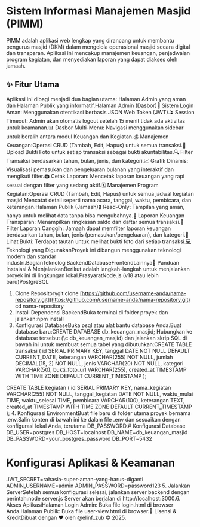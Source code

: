 # Sistem Informasi Manajemen Masjid (PIMM)
PIMM adalah aplikasi web lengkap yang dirancang untuk membantu pengurus masjid (DKM) dalam mengelola operasional masjid secara digital dan transparan. Aplikasi ini mencakup manajemen keuangan, penjadwalan program kegiatan, dan menyediakan laporan yang dapat diakses oleh jamaah.
## ✨ Fitur Utama
Aplikasi ini dibagi menjadi dua bagian utama: Halaman Admin yang aman dan Halaman Publik yang informatif.Halaman Admin (Dasbor)🔐 Sistem Login Aman: Menggunakan otentikasi berbasis JSON Web Token (JWT).⏳ Session Timeout: Admin akan otomatis logout setelah 15 menit tidak ada aktivitas untuk keamanan.📊 Dasbor Multi-Menu: Navigasi menggunakan sidebar untuk beralih antara modul Keuangan dan Kegiatan.💰 Manajemen Keuangan:Operasi CRUD (Tambah, Edit, Hapus) untuk semua transaksi.📸 Upload Bukti Foto untuk setiap transaksi sebagai bukti akuntabilitas.🔍 Filter Transaksi berdasarkan tahun, bulan, jenis, dan kategori.📈 Grafik Dinamis: Visualisasi pemasukan dan pengeluaran bulanan yang interaktif dan mengikuti filter.🖨️ Cetak Laporan: Mencetak laporan keuangan yang rapi sesuai dengan filter yang sedang aktif.🗓️ Manajemen Program Kegiatan:Operasi CRUD (Tambah, Edit, Hapus) untuk semua jadwal kegiatan masjid.Mencatat detail seperti nama acara, tanggal, waktu, pembicara, dan keterangan.Halaman Publik (Jamaah)🔒 Read-Only: Tampilan yang aman, hanya untuk melihat data tanpa bisa mengubahnya.🧾 Laporan Keuangan Transparan: Menampilkan ringkasan saldo dan daftar semua transaksi.🔎 Filter Laporan Canggih: Jamaah dapat memfilter laporan keuangan berdasarkan tahun, bulan, jenis (pemasukan/pengeluaran), dan kategori.📄 Lihat Bukti: Terdapat tautan untuk melihat bukti foto dari setiap transaksi.💻 Teknologi yang DigunakanProyek ini dibangun menggunakan teknologi modern dan standar industri.BagianTeknologiBackendDatabaseFrontendLainnya🚀 Panduan Instalasi & MenjalankanBerikut adalah langkah-langkah untuk menjalankan proyek ini di lingkungan lokal.PrasyaratNode.js (v18 atau lebih baru)PostgreSQL
1. Clone Repositorygit clone [https://github.com/username-anda/nama-repository.git](https://github.com/username-anda/nama-repository.git)
cd nama-repository
2. Install Dependensi BackendBuka terminal di folder proyek dan jalankan:npm install
3. Konfigurasi DatabaseBuka psql atau alat bantu database Anda.Buat database baru:CREATE DATABASE db_keuangan_masjid;
Hubungkan ke database tersebut (\c db_keuangan_masjid) dan jalankan skrip SQL di bawah ini untuk membuat semua tabel yang dibutuhkan:CREATE TABLE transaksi (
    id SERIAL PRIMARY KEY,
    tanggal DATE NOT NULL DEFAULT CURRENT_DATE,
    keterangan VARCHAR(255) NOT NULL,
    jumlah DECIMAL(15, 2) NOT NULL,
    jenis VARCHAR(20) NOT NULL,
    kategori VARCHAR(50),
    bukti_foto_url VARCHAR(255),
    created_at TIMESTAMP WITH TIME ZONE DEFAULT CURRENT_TIMESTAMP
);

CREATE TABLE kegiatan (
    id SERIAL PRIMARY KEY,
    nama_kegiatan VARCHAR(255) NOT NULL,
    tanggal_kegiatan DATE NOT NULL,
    waktu_mulai TIME,
    waktu_selesai TIME,
    pembicara VARCHAR(100),
    keterangan TEXT,
    created_at TIMESTAMP WITH TIME ZONE DEFAULT CURRENT_TIMESTAMP
);
4. Konfigurasi EnvironmentBuat file baru di folder utama proyek bernama .env.Salin konten di bawah ini ke dalam file .env dan sesuaikan dengan konfigurasi lokal Anda, terutama DB_PASSWORD.# Konfigurasi Database
DB_USER=postgres
DB_HOST=localhost
DB_NAME=db_keuangan_masjid
DB_PASSWORD=your_postgres_password
DB_PORT=5432

# Konfigurasi Aplikasi & Keamanan
JWT_SECRET=rahasia-super-aman-yang-harus-diganti
ADMIN_USERNAME=admin
ADMIN_PASSWORD=password123
5. Jalankan ServerSetelah semua konfigurasi selesai, jalankan server backend dengan perintah:node server.js
Server akan berjalan di http://localhost:3000.6. Akses AplikasiHalaman Login Admin: Buka file login.html di browser Anda.Halaman Publik: Buka file user-view.html di browser.📝 Lisensi & KreditDibuat dengan ❤️ oleh @elinf_zub © 2025.
